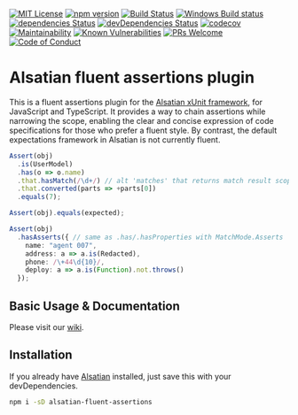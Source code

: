 [![MIT License][license-badge]][LICENSE]
[![npm version][npm-badge]][npm-link]
[![Build Status][travis-ci-badge]][travis-ci-link]
[![Windows Build status][win-build-badge]][win-build-link]
[![dependencies Status][deps-badge]][deps-link]
[![devDependencies Status][dev-deps-badge]][dev-deps-link]
[![codecov][codecov-badge]][codecov-link]
[![Maintainability][codeclim-badge]][codeclim-link]
[![Known Vulnerabilities][snyk-badge]][snyk-link]
[![PRs Welcome][prs-badge]][prs]
[![Code of Conduct][coc-badge]][coc]

# Alsatian fluent assertions plugin

This is a fluent assertions plugin for the [Alsatian xUnit framework][alsatian], for JavaScript and TypeScript. It provides
a way to chain assertions while narrowing the scope, enabling the clear and concise expression of code specifications for those who prefer
a fluent style. By contrast, the default expectations framework in Alsatian is not currently fluent.

```typescript
Assert(obj)
  .is(UserModel)
  .has(o => o.name)
  .that.hasMatch(/\d+/) // alt 'matches' that returns match result scope
  .that.converted(parts => +parts[0])
  .equals(7);

Assert(obj).equals(expected);

Assert(obj)
  .hasAsserts({ // same as .has/.hasProperties with MatchMode.Asserts
    name: "agent 007",
    address: a => a.is(Redacted),
    phone: /\+44\d{10}/,
    deploy: a => a.is(Function).not.throws()
  });
```

## Basic Usage & Documentation

Please visit our [wiki].

## Installation

If you already have [Alsatian] installed, just save this with your devDependencies.

```bash
npm i -sD alsatian-fluent-assertions
```

[license-badge]: https://img.shields.io/badge/license-MIT-blue.svg
[LICENSE]: https://github.com/ossplz/alsatian-fluent-assertions/blob/master/LICENSE
[prs-badge]: https://img.shields.io/badge/PRs-welcome-brightgreen.svg?style=flat-square
[prs]: http://makeapullrequest.com
[coc-badge]: https://img.shields.io/badge/code%20of-conduct-ff69b4.svg?style=flat-square
[coc]: https://github.com/ossplz/alsatian-fluent-assertions/blob/master/other/code_of_conduct.md
[npm-badge]: https://badge.fury.io/js/alsatian-fluent-assertions.svg
[npm-link]: https://badge.fury.io/js/alsatian-fluent-assertions
[travis-ci-badge]: https://travis-ci.org/ossplz/alsatian-fluent-assertions.svg?branch=master
[travis-ci-link]: https://travis-ci.org/ossplz/alsatian-fluent-assertions
[win-build-badge]: https://ci.appveyor.com/api/projects/status/bl0exqb3w2lp7ra8?svg=true
[win-build-link]: https://ci.appveyor.com/project/cdibbs/alsatian-fluent-assertions
[deps-badge]: https://david-dm.org/ossplz/alsatian-fluent-assertions/status.svg
[deps-link]: https://david-dm.org/ossplz/alsatian-fluent-assertions
[dev-deps-badge]: https://david-dm.org/ossplz/alsatian-fluent-assertions/dev-status.svg
[dev-deps-link]: https://david-dm.org/ossplz/alsatian-fluent-assertions?type=dev
[codecov-badge]: https://codecov.io/gh/ossplz/alsatian-fluent-assertions/branch/master/graph/badge.svg
[codecov-link]: https://codecov.io/gh/ossplz/alsatian-fluent-assertions
[codeclim-badge]: https://api.codeclimate.com/v1/badges/6ff4031198fa28ee42e4/maintainability
[codeclim-link]: https://codeclimate.com/github/ossplz/alsatian-fluent-assertions/maintainability
[snyk-badge]: https://snyk.io/test/github/ossplz/alsatian-fluent-assertions/badge.svg?targetFile=package.json
[snyk-link]: https://snyk.io/test/github/ossplz/alsatian-fluent-assertions?targetFile=package.json
[alsatian]: https://github.com/alsatian-test/alsatian
[wiki]: https://github.com/ossplz/alsatian-fluent-assertions/wiki
